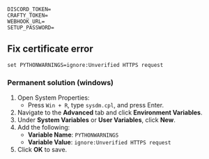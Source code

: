 ```.env
DISCORD_TOKEN=
CRAFTY_TOKEN=
WEBHOOK_URL=
SETUP_PASSWORD=
```

## Fix certificate error
`set PYTHONWARNINGS=ignore:Unverified HTTPS request`

### Permanent solution (windows)
1. Open System Properties:
    - Press `Win + R`, type `sysdm.cpl`, and press Enter.
2. Navigate to the **Advanced** tab and click **Environment Variables**.
3. Under **System Variables** or **User Variables**, click **New**.
4. Add the following:
    - **Variable Name**: `PYTHONWARNINGS`
    - **Variable Value**: `ignore:Unverified HTTPS request`
5. Click **OK** to save.
